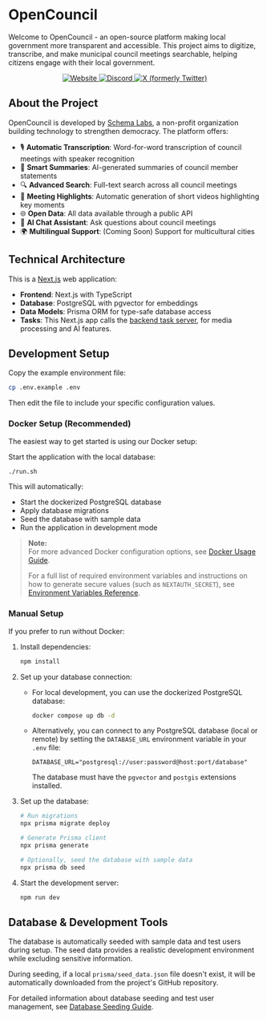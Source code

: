 # OpenCouncil

Welcome to OpenCouncil - an open-source platform making local government more transparent and accessible. This project aims to digitize, transcribe, and make municipal council meetings searchable, helping citizens engage with their local government.

<p align="center">
  <a href="https://www.opencouncil.gr" target="_blank">
    <img src="https://img.shields.io/badge/Website-5A6978?style=for-the-badge" alt="Website">
  </a>
  <a href="https://discord.gg/VdwtVG43WB" target="_blank">
    <img src="https://img.shields.io/badge/Discord-7289DA?style=for-the-badge&logo=discord&logoColor=white" alt="Discord">
  </a>
  <a href="https://twitter.com/opencouncil_gr" target="_blank">
    <img src="https://img.shields.io/badge/X-000000?style=for-the-badge&logo=x&logoColor=white" alt="X (formerly Twitter)">
  </a>
</p>

## About the Project

OpenCouncil is developed by [Schema Labs](https://schemalabs.gr), a non-profit organization building technology to strengthen democracy. The platform offers:

- 🎙️ **Automatic Transcription**: Word-for-word transcription of council meetings with speaker recognition
- 📝 **Smart Summaries**: AI-generated summaries of council member statements
- 🔍 **Advanced Search**: Full-text search across all council meetings
- 🎥 **Meeting Highlights**: Automatic generation of short videos highlighting key moments
- 🌐 **Open Data**: All data available through a public API
- 🤖 **AI Chat Assistant**: Ask questions about council meetings
- 🌍 **Multilingual Support**: (Coming Soon) Support for multicultural cities

## Technical Architecture

This is a [Next.js](https://nextjs.org/) web application:

- **Frontend**: Next.js with TypeScript
- **Database**: PostgreSQL with pgvector for embeddings
- **Data Models**: Prisma ORM for type-safe database access
- **Tasks**: This Next.js app calls the [backend task server](https://github.com/schemalabz/opencouncil-tasks), for media processing and AI features. 

## Development Setup

Copy the example environment file:
   ```bash
   cp .env.example .env
   ```
Then edit the file to include your specific configuration values.

### Docker Setup (Recommended)

The easiest way to get started is using our Docker setup:

Start the application with the local database:
   ```bash
   ./run.sh
   ```

This will automatically:
- Start the dockerized PostgreSQL database
- Apply database migrations
- Seed the database with sample data
- Run the application in development mode


> **Note:**  
> For more advanced Docker configuration options, see [Docker Usage Guide](./docs/docker-usage.md).
> 
> For a full list of required environment variables and instructions on how to generate secure values (such as `NEXTAUTH_SECRET`), see [Environment Variables Reference](./docs/environment-variables.md).

### Manual Setup

If you prefer to run without Docker:

1. Install dependencies:
   ```bash
   npm install
   ```

2. Set up your database connection:
   - For local development, you can use the dockerized PostgreSQL database:
     ```bash
     docker compose up db -d
     ```
   - Alternatively, you can connect to any PostgreSQL database (local or remote) by setting the `DATABASE_URL` environment variable in your `.env` file:
     ```
     DATABASE_URL="postgresql://user:password@host:port/database"
     ```
     The database must have the `pgvector` and `postgis` extensions installed.

3. Set up the database:
   ```bash
   # Run migrations
   npx prisma migrate deploy
   
   # Generate Prisma client
   npx prisma generate
   
   # Optionally, seed the database with sample data
   npx prisma db seed
   ```

4. Start the development server:
   ```bash
   npm run dev
   ```

## Database & Development Tools

The database is automatically seeded with sample data and test users during setup. The seed data provides a realistic development environment while excluding sensitive information.

During seeding, if a local `prisma/seed_data.json` file doesn't exist, it will be automatically downloaded from the project's GitHub repository.

For detailed information about database seeding and test user management, see [Database Seeding Guide](./docs/database-seeding.md).
